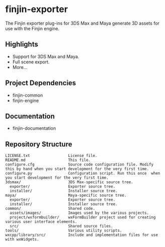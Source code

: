 # finjin-exporter
The Finjin exporter plug-ins for 3DS Max and Maya generate 3D assets for use with the Finjin engine.

## Highlights
* Support for 3DS Max and Maya.
* Full scene export.
* More...

## Project Dependencies
* finjin-common
* finjin-engine

## Documentation
* finjin-documentation

## Repository Structure
```
LICENSE.txt                 License file.
README.md                   This file.
configure.cfg               Source code configuration file. Modify this by hand when you start development for the very first time.
configure.py                Configuration script. Run this once  when you start development for the very first time.
3dsmax/                     3DS Max-specific source tree.
  exporter/                 Exporter source tree.
  installer/                Installer source tree.
maya/                       Maya-specific source tree.
  exporter/                 Exporter source tree.
  installer/                Installer source tree.
common/                     Shared code.
  assets/images/            Images used by the various projects.
  project/wxformbuilder/    wxFormBuilder project used for creating various user interface elements.
  src/                      Shared source files.
tools/                      Various utility scripts.
wxcpp/library/src/          Include and implementation files for use with wxWidgets.
```
